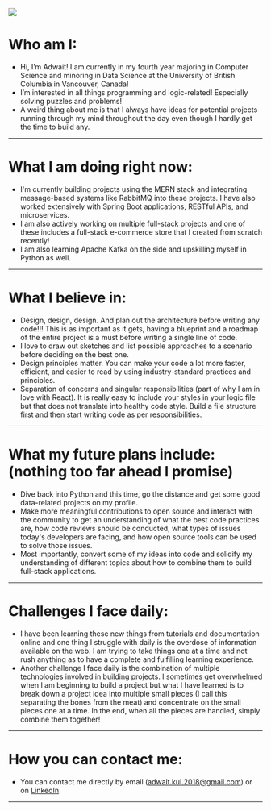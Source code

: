 ![](https://komarev.com/ghpvc/?username=AdwaitKulkarni58&color=blue)

# Who am I:  
- Hi, I’m Adwait! I am currently in my fourth year majoring in Computer Science and minoring in Data Science at the University of British Columbia in Vancouver, Canada!  
- I’m interested in all things programming and logic-related! Especially solving puzzles and problems!
- A weird thing about me is that I always have ideas for potential projects running through my mind throughout the day even though I hardly get the time to build any.
  
<hr />   
  
# What I am doing right now:    
- I'm currently building projects using the MERN stack and integrating message-based systems like RabbitMQ into these projects. I have also worked extensively with Spring Boot applications, RESTful APIs, and microservices.
- I am also actively working on multiple full-stack projects and one of these includes a full-stack e-commerce store that I created from scratch recently!  
- I am also learning Apache Kafka on the side and upskilling myself in Python as well.

<hr />

# What I believe in:
- Design, design, design. And plan out the architecture before writing any code!!! This is as important as it gets, having a blueprint and a roadmap of the entire project is a must before writing a single line of code.
- I love to draw out sketches and list possible approaches to a scenario before deciding on the best one.
- Design principles matter. You can make your code a lot more faster, efficient, and easier to read by using industry-standard practices and principles.
- Separation of concerns and singular responsibilities (part of why I am in love with React). It is really easy to include your styles in your logic file but that does not translate into healthy code style. Build a file structure first and then start writing code as per responsibilities.  

<hr />

# What my future plans include: (nothing too far ahead I promise)  
- Dive back into Python and this time, go the distance and get some good data-related projects on my profile.
- Make more meaningful contributions to open source and interact with the community to get an understanding of what the best code practices are, how code reviews should be conducted, what types of issues today's developers are facing, and how open source tools can be used to solve those issues.
- Most importantly, convert some of my ideas into code and solidify my understanding of different topics about how to combine them to build full-stack applications.  

<hr />

# Challenges I face daily:  
- I have been learning these new things from tutorials and documentation online and one thing I struggle with daily is the overdose of information available on the web. I am trying to take things one at a time and not rush anything as to have a complete and fulfilling learning experience.  
- Another challenge I face daily is the combination of multiple technologies involved in building projects. I sometimes get overwhelmed when I am beginning to build a project but what I have learned is to break down a project idea into multiple small pieces (I call this separating the bones from the meat) and concentrate on the small pieces one at a time. In the end, when all the pieces are handled, simply combine them together!  

<hr />

# How you can contact me:  
- You can contact me directly by email (adwait.kul.2018@gmail.com) or on [LinkedIn](https://www.linkedin.com/in/adwaitkulkarni58).
 <hr />  

<!---
AdwaitKulkarni58/AdwaitKulkarni58 is a ✨ special ✨ repository because its `README.md` (this file) appears on your GitHub profile.
You can click the Preview link to take a look at your changes.
--->
